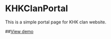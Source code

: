 # KHKClanPortal
This is a simple portal page for KHK clan website.

##[View demo](https://khkkhalid.github.io/KHKClanPortal)
